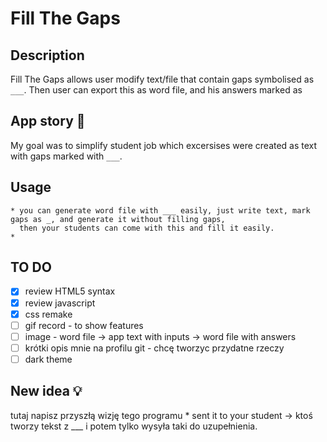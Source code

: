 # Fill The Gaps

## Description
Fill The Gaps allows user modify text/file that contain gaps symbolised as `___`. Then user can export this as word file, and his answers marked as 

## App story 🍝
My goal was to simplify student job which excersises were created as text with gaps marked with `___`.

## Usage
    * you can generate word file with ___ easily, just write text, mark gaps as _, and generate it without filling gaps,
      then your students can come with this and fill it easily.
    * 
     

## TO DO 
* [X] review HTML5 syntax
* [X] review javascript 
* [x] css remake
* [ ] gif record - to show features 
* [ ] image - word file -> app text with inputs -> word file with answers
* [ ] krótki opis mnie na profilu git - chcę tworzyc przydatne rzeczy
* [ ] dark theme

## New idea 💡
tutaj napisz przyszłą wizję tego programu
    * sent it to your student -> ktoś tworzy tekst z ___ i potem tylko wysyła taki do uzupełnienia.
